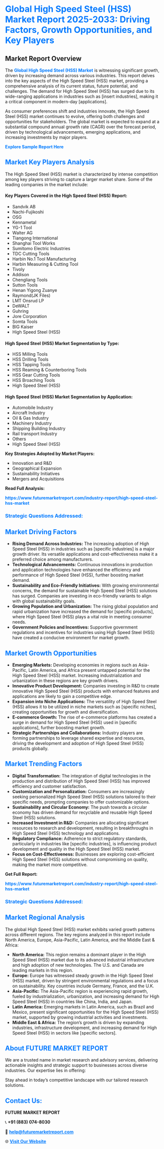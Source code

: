 <h1 style="color: #007BFF;">Global High Speed Steel (HSS) Market Report 2025-2033: Driving Factors, Growth Opportunities, and Key Players</h1>

<section id="overview">
<h2>Market Report Overview</h2>
<p>The <a href="https://www.futuremarketreport.com/industry-report/high-speed-steel-hss-market" style="color: #007BFF; text-decoration: none;"><strong>Global High Speed Steel (HSS) Market</strong></a> is witnessing significant growth, driven by increasing demand across various industries. This report delves into the key aspects of the High Speed Steel (HSS) market, providing a comprehensive analysis of its current status, future potential, and challenges. The demand for High Speed Steel (HSS) has surged due to its wide-ranging applications in industries such as [insert industries], making it a critical component in modern-day [applications].</p>
<p>As consumer preferences shift and industries innovate, the High Speed Steel (HSS) market continues to evolve, offering both challenges and opportunities for stakeholders. The global market is expected to expand at a substantial compound annual growth rate (CAGR) over the forecast period, driven by technological advancements, emerging applications, and increasing investments by major players.</p>
</section>

<section id="overview">
<p><a href="https://www.futuremarketreport.com/request-sample/reportId=100839" style="color: #007BFF; text-decoration: none;"><strong>Explore Sample Report Here</strong></a></p>
</section>

<section id="key-players">
<h2 style="color: #007BFF;">Market Key Players Analysis</h2>
<p>The High Speed Steel (HSS) market is characterized by intense competition among key players striving to capture a larger market share. Some of the leading companies in the market include:</p>
<h4>Key Players Covered in the High Speed Steel (HSS) Report:</h4>
<ul><li>Sandvik AB</li><li>Nachi-Fujikoshi</li><li>OSG</li><li>Kennametal</li><li>YG-1 Tool</li><li>Walter AG</li><li>Tiangong International</li><li>Shanghai Tool Works</li><li>Sumitomo Electric Industries</li><li>TDC Cutting Tools</li><li>Harbin No.1 Tool Manufacturing</li><li>Harbin Measuring &amp; Cutting Tool</li><li>Tivoly</li><li>Addison</li><li>Chengliang Tools</li><li>Sutton Tools</li><li>Henan Yigong Zuanye</li><li>Raymond(JK Files)</li><li>LMT Onsrud LP</li><li>DeWALT</li><li>Guhring</li><li>Jore Corporation</li><li>Somta Tools</li><li>BIG Kaiser</li><li>High Speed Steel (HSS)</li></ul>
<h4>High Speed Steel (HSS) Market Segmentation by Type:</h4>
<ul><li>HSS Milling Tools</li><li>HSS Drilling Tools</li><li>HSS Tapping Tools</li><li>HSS Reaming &amp; Counterboring Tools</li><li>HSS Gear Cutting Tools</li><li>HSS Broaching Tools</li><li>High Speed Steel (HSS)</li></ul>

<h4>High Speed Steel (HSS) Market Segmentation by Application:</h4>
<ul><li>Automobile Industry</li><li>Aircraft Industry</li><li>Oil &amp; Gas Industry</li><li>Machinery Industry</li><li>Shipping Building Industry</li><li>Rail transport Industry</li><li>Others</li><li>High Speed Steel (HSS)</li></ul>
<p><strong>Key Strategies Adopted by Market Players:</strong></p>
<ul>
<li>Innovation and R&D</li>
<li>Geographical Expansion</li>
<li>Sustainability Initiatives</li>
<li>Mergers and Acquisitions</li>
</ul>
</section>

<section>
<p><strong>Read Full Analysis: </strong></p><a href="https://www.futuremarketreport.com/industry-report/high-speed-steel-hss-market" style="color: #007BFF; text-decoration: none;"><strong>https://www.futuremarketreport.com/industry-report/high-speed-steel-hss-market</strong></a>
<h3 style="color: #007BFF;">Strategic Questions Addressed:</h3>
</section>

<section id="driving-factors">
<h2 style="color: #007BFF;">Market Driving Factors</h2>
<ul>
<li><strong>Rising Demand Across Industries:</strong> The increasing adoption of High Speed Steel (HSS) in industries such as [specific industries] is a major growth driver. Its versatile applications and cost-effectiveness make it a preferred choice among manufacturers.</li>
<li><strong>Technological Advancements:</strong> Continuous innovations in production and application technologies have enhanced the efficiency and performance of High Speed Steel (HSS), further boosting market demand.</li>
<li><strong>Sustainability and Eco-Friendly Initiatives:</strong> With growing environmental concerns, the demand for sustainable High Speed Steel (HSS) solutions has surged. Companies are investing in eco-friendly variants to align with global sustainability goals.</li>
<li><strong>Growing Population and Urbanization:</strong> The rising global population and rapid urbanization have increased the demand for [specific products], where High Speed Steel (HSS) plays a vital role in meeting consumer needs.</li>
<li><strong>Government Policies and Incentives:</strong> Supportive government regulations and incentives for industries using High Speed Steel (HSS) have created a conducive environment for market growth.</li>
</ul>
</section>

<section id="growth-opportunities">
<h2 style="color: #007BFF;">Market Growth Opportunities</h2>
<ul>
<li><strong>Emerging Markets:</strong> Developing economies in regions such as Asia-Pacific, Latin America, and Africa present untapped potential for the High Speed Steel (HSS) market. Increasing industrialization and urbanization in these regions are key growth drivers.</li>
<li><strong>Innovative Product Development:</strong> Companies investing in R&D to create innovative High Speed Steel (HSS) products with enhanced features and applications are likely to gain a competitive edge.</li>
<li><strong>Expansion into Niche Applications:</strong> The versatility of High Speed Steel (HSS) allows it to be utilized in niche markets such as [specific niches], creating opportunities for growth and diversification.</li>
<li><strong>E-commerce Growth:</strong> The rise of e-commerce platforms has created a surge in demand for High Speed Steel (HSS) used in [specific applications], further boosting market growth.</li>
<li><strong>Strategic Partnerships and Collaborations:</strong> Industry players are forming partnerships to leverage shared expertise and resources, driving the development and adoption of High Speed Steel (HSS) products globally.</li>
</ul>
</section>

<section id="trending-factors">
<h2 style="color: #007BFF;">Market Trending Factors</h2>
<ul>
<li><strong>Digital Transformation:</strong> The integration of digital technologies in the production and distribution of High Speed Steel (HSS) has improved efficiency and customer satisfaction.</li>
<li><strong>Customization and Personalization:</strong> Consumers are increasingly seeking personalized High Speed Steel (HSS) solutions tailored to their specific needs, prompting companies to offer customizable options.</li>
<li><strong>Sustainability and Circular Economy:</strong> The push towards a circular economy has driven demand for recyclable and reusable High Speed Steel (HSS) solutions.</li>
<li><strong>Increased Investment in R&D:</strong> Companies are allocating significant resources to research and development, resulting in breakthroughs in High Speed Steel (HSS) technology and applications.</li>
<li><strong>Regulatory Compliance:</strong> Adherence to strict regulatory standards, particularly in industries like [specific industries], is influencing product development and quality in the High Speed Steel (HSS) market.</li>
<li><strong>Focus on Cost-Effectiveness:</strong> Businesses are exploring cost-efficient High Speed Steel (HSS) solutions without compromising on quality, making the market more competitive.</li>
</ul>
</section>

<section>
<p><strong>Get Full Report: </strong></p><a href="https://www.futuremarketreport.com/industry-report/high-speed-steel-hss-market" style="color: #007BFF; text-decoration: none;"><strong>https://www.futuremarketreport.com/industry-report/high-speed-steel-hss-market</strong></a>
<h3 style="color: #007BFF;">Strategic Questions Addressed:</h3>
</section>


<section id="regional-analysis">
<h2 style="color: #007BFF;">Market Regional Analysis</h2>
<p>The global High Speed Steel (HSS) market exhibits varied growth patterns across different regions. The key regions analyzed in this report include North America, Europe, Asia-Pacific, Latin America, and the Middle East & Africa:</p>
<ul>
<li><strong>North America:</strong> This region remains a dominant player in the High Speed Steel (HSS) market due to its advanced industrial infrastructure and high adoption of new technologies. The U.S. and Canada are leading markets in this region.</li>
<li><strong>Europe:</strong> Europe has witnessed steady growth in the High Speed Steel (HSS) market, driven by stringent environmental regulations and a focus on sustainability. Key countries include Germany, France, and the U.K.</li>
<li><strong>Asia-Pacific:</strong> The Asia-Pacific region is experiencing rapid growth, fueled by industrialization, urbanization, and increasing demand for High Speed Steel (HSS) in countries like China, India, and Japan.</li>
<li><strong>Latin America:</strong> Emerging markets in Latin America, such as Brazil and Mexico, present significant opportunities for the High Speed Steel (HSS) market, supported by growing industrial activities and investments.</li>
<li><strong>Middle East & Africa:</strong> The region’s growth is driven by expanding industries, infrastructure development, and increasing demand for High Speed Steel (HSS) in sectors like [specific sectors].</li>
</ul>
</section>

<footer>
<h2 style="color: #007BFF;">About FUTURE MARKET REPORT</h2>
<p>We are a trusted name in market research and advisory services, delivering actionable insights and strategic support to businesses across diverse industries. Our expertise lies in offering:</p>

<p>Stay ahead in today’s competitive landscape with our tailored research solutions.</p>

<h2 style="color: #007BFF;">Contact Us:</h2>
<p><strong>FUTURE MARKET REPORT</strong></p>
<p>📞 <strong>+91 (883) 074-8030</strong></p>
<p>📧 <strong><a href="mailto:help@futuremarketreport.com" style="color: #007BFF;">help@futuremarketreport.com</a></strong></p>
<p>🌐 <strong><a href="https://www.futuremarketreport.com/" style="color: #007BFF;">Visit Our Website</a></strong></p>
</footer>